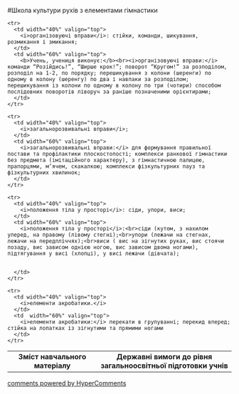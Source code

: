 <div id="hypercomments_widget" class="js-hypercomments-widget invisible"></div>

#Школа культури рухів з елементами гімнастики

<table>
  <body>
    <tr>
      <td width="40%" align="center" valign="top">
        <b>Зміст навчального матеріалу</b>
      </td>
      <td width="60%" align="center" valign="top">
        <b>Державні вимоги до рівня загальноосвітньої підготовки учнів</b>
      </td>
    </tr>

    <tr>
      <td width="40%" valign="top">
        <i>організовуючі вправи</i>: стійки, команди, шикування, розмикання і змикання;
      </td>
      <td width="60%" valign="top">
        <b>Учень, учениця виконує:</b><br><i>організовуючі вправи:</i> команди “Розійдись!”, “Ширше крок!”; поворот “Кругом!” за розподілом, розподіл на 1-2, по порядку; перешикування з колони (шеренги) по одному в колону (шеренгу) по два і навпаки за розподілом;  перешикування із колони по одному в колону по три (чотири) способом послідовних поворотів ліворуч за раніше позначеними орієнтирами;
      </td>
    </tr>

    <tr>
      <td width="40%" valign="top">
        <i>загальнорозвивальні вправи</i>;
      </td>
      <td width="60%" valign="top">
        <i>загальнорозвивальні вправи:</i> для формування правильної постави та профілактики плоскостопості; комплекси ранкової гімнастики без предмета (імітаційного характеру), з гімнастичною палицею, прапорцями, м’ячем, скакалкою; комплекси фізкультурних пауз та фізкультурних хвилинок;
      </td>
    </tr>

    <tr>
      <td width="40%" valign="top">
        <i>положення тіла у просторі</i>: сіди, упори, виси;
      </td>
      <td width="60%" valign="top">
        <i>положення тіла у просторі</i>:<br>сіди (кутом, з нахилом уперед, на правому (лівому стегні);<br>упори (лежачи на стегнах, лежачи на передпліччях);<br>виси ( вис на зігнутих руках, вис стоячи позаду, вис зависом однією ногою, вис зависом двома ногами), підтягування у висі (хлопці), у висі лежачи (дівчата);


      </td>
    </tr>

    <tr>
      <td width="40%" valign="top">
        <i>елементи акробатики.</i>
      </td>
      <td  width="60%" valign="top">
        <i>елементи акробатики:</i> перекати в групуванні; перекид вперед; стійка на лопатках із зігнутими та прямими ногами
      </td>
    </tr>

  </body>
</table>


<div class="js-hypercomments-container">
    <a href="http://hypercomments.com" class="hc-link" title="comments widget">comments powered by HyperComments</a>
</div>